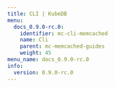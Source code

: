 ```yaml
---
title: CLI | KubeDB
menu:
  docs_0.9.0-rc.0:
    identifier: mc-cli-memcached
    name: Cli
    parent: mc-memcached-guides
    weight: 45
menu_name: docs_0.9.0-rc.0
info:
  version: 0.9.0-rc.0
---
```


